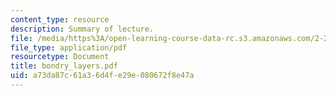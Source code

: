 ```yaml
---
content_type: resource
description: Summary of lecture.
file: /media/https%3A/open-learning-course-data-rc.s3.amazonaws.com/2-29-numerical-marine-hydrodynamics-13-024-spring-2003/a73da87c61a36d4fe29e080672f8e47a_bondry_layers.pdf
file_type: application/pdf
resourcetype: Document
title: bondry_layers.pdf
uid: a73da87c-61a3-6d4f-e29e-080672f8e47a
---
```

